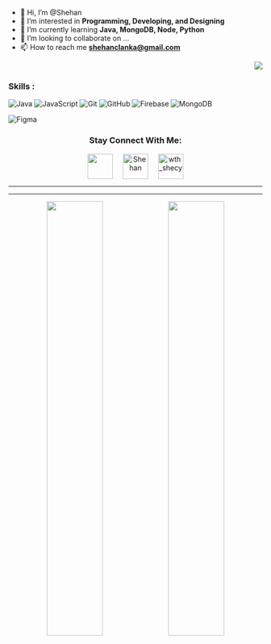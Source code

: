 - 👋 Hi, I’m @Shehan
- 👀 I’m interested in **Programming, Developing, and Designing**
- 🌱 I’m currently learning **Java, MongoDB, Node, Python**
- 💞️ I’m looking to collaborate on ...
- 📫 How to reach me **shehanclanka@gmail.com**

<!---
S-96-C/S-96-C is a ✨ special ✨ repository because its `README.md` (this file) appears on your GitHub profile.
You can click the Preview link to take a look at your changes.
--->

<div align="right">

![](https://visitor-badge.glitch.me/badge?page_id=s-96-c)
  
</div>

### Skills : <br/>

![Java](https://img.shields.io/badge/-Java-red?style=flat-square&logo=java)
![JavaScript](https://img.shields.io/badge/-JavaScript-black?style=flat-square&logo=javascript)
![Git](https://img.shields.io/badge/-Git-black?style=flat-square&logo=git)
![GitHub](https://img.shields.io/badge/-GitHub-181717?style=flat-square&logo=github)
![Firebase](https://img.shields.io/badge/Firebase-007ACC?style=flat-square&logo=firebase)
![MongoDB](https://img.shields.io/badge/-MongoDB-black?style=flat-square&logo=mongodb)
<!-- ![HTML](https://img.shields.io/badge/-HTML-E34F26?style=flat-square&logo=html&logoColor=white)
![CSS](https://img.shields.io/badge/-CSS-1572B6?style=flat-square&logo=css)
<!-- ![TypeScript](https://img.shields.io/badge/-TypeScript-007ACC?style=flat-square&logo=typescript) -->
<!-- ![React](https://img.shields.io/badge/-React.js-2088FF?style=flat-square&logo=react)
![Nodejs](https://img.shields.io/badge/-Nodejs-black?style=flat-square&logo=Node.js) -->
![Figma](https://img.shields.io/badge/-Figma-black?style=flat-square&logo=figma)

<h3 align="center">Stay Connect With Me:</h3>
<p align="center">
<a href="https://twitter.com/" target="blank"><img align="center" src="https://img.icons8.com/cute-clipart/64/000000/twitter.png" alt="" height="50" width="50" /></a> &nbsp;&nbsp;&nbsp;
<a href="https://www.linkedin.com/in/shehan-cooray-44a45016b/" target="blank"><img align="center" src="https://img.icons8.com/cute-clipart/64/000000/linkedin.png" alt="Shehan" height="50" width="50" /></a>&nbsp;&nbsp;&nbsp;&nbsp;
<a href="https://instagram.com/shecy_lanks" target="blank"><img align="center" src="https://img.icons8.com/cute-clipart/64/000000/instagram-new.png" alt="wth_shecy" height="50" width="50" /></a>
</p>

<hr>
<hr>

<p align="center">
     
<img  width="47%" src="https://github-readme-streak-stats.herokuapp.com/?user=s-96-c&theme=algolia&show_icons=true" /> 
<img width="47%" src="https://github-readme-stats.vercel.app/api?username=s-96-c&theme=algolia&show_icons=true"/>
         
 </p>
